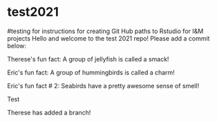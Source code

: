 # test2021
#testing for instructions for creating Git Hub paths to Rstudio for I&M projects
Hello and welcome to the test 2021 repo! Please add a commit below: 

Therese's fun fact: A group of jellyfish is called a smack! 

Eric's fun fact: A group of hummingbirds is called a charm!

Eric's fun fact # 2: Seabirds have a pretty awesome sense of smell!


Test


Therese has added a branch!


